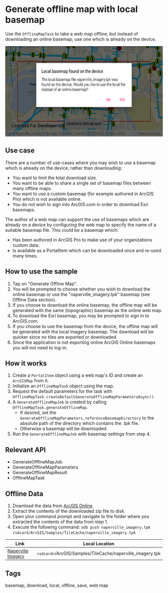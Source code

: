 # Generate offline map with local basemap

Use the `OfflineMapTask` to take a web map offline, but instead of downloading an online basemap, use one which is already on the device.

![Image of generate offline map with local basemap](generate-offline-map-with-local-basemap.png)

## Use case

There are a number of use-cases where you may wish to use a basemap which is already on the device, rather than downloading:

* You want to limit the total download size.
* You want to be able to share a single set of basemap files between many offline maps.
* You want to use a custom basemap (for example authored in ArcGIS Pro) which is not available online.
* You do not wish to sign into ArcGIS.com in order to download Esri basemaps.

The author of a web map can support the use of basemaps which are already on a device by configuring the web map to specify the name of a suitable basemap file. This could be a basemap which:

* Has been authored in ArcGIS Pro to make use of your organizations custom data.
* Is available as a PortalItem which can be downloaded once and re-used many times.

## How to use the sample

1. Tap on "Generate Offline Map".
2. You will be prompted to choose whether you wish to download the online basemap or use the "naperville_imagery.tpk" basemap (see Offline Data section).
3. If you choose to download the online basemap, the offline map will be generated with the same (topographic) basemap as the online web map.
4. To download the Esri basemap, you may be prompted to sign in to ArcGIS.com.
5. If you choose to use the basemap from the device, the offline map will be generated with the local imagery basemap. The download will be quicker since no tiles are exported or downloaded.
6. Since the application is not exporting online ArcGIS Online basemaps you will not need to log-in.

## How it works

1. Create a `PortalItem` object using a web map's ID and create an `ArcGISMap` from it. 
2. Initialize an `OfflineMapTask` object using the map. 
3. Request the default parameters for the task with `OfflineMapTask.createDefaultGenerateOfflineMapParametersAsync()`.
4. A `GenerateOfflineMapJob` is created by calling `OfflineMapTask.generateOfflineMap`.  
    * If desired, set the `GenerateOfflineMapParameters.referenceBasemapDirectory` to the absolute path of the directory which contains the .tpk file.
    * Otherwise a basemap will be downloaded.
5. Run the `GenerateOfflineMapJob` with basemap settings from step 4.

## Relevant API

* GenerateOfflineMapJob
* GenerateOfflineMapParameters
* GenerateOfflineMapResult
* OfflineMapTask

## Offline Data
1. Download the data from [ArcGIS Online](https://arcgisruntime.maps.arcgis.com/home/item.html?id=628e8e3521cf45e9a28a12fe10c02c4d).
1. Extract the contents of the downloaded zip file to disk.
1. Open your command prompt and navigate to the folder where you extracted the contents of the data from step 1.
1. Execute the following command:
`adb push naperville_imagery.tpk /sdcard/ArcGIS/Samples/TileCache/naperville_imagery.tpk`

Link | Local Location
---------|-------|
|[Naperville Imagery](https://arcgisruntime.maps.arcgis.com/home/item.html?id=628e8e3521cf45e9a28a12fe10c02c4d)| `<sdcard>`/ArcGIS/Samples/TileCache/naperville_imagery.tpk|

## Tags

basemap, download, local, offline, save, web map